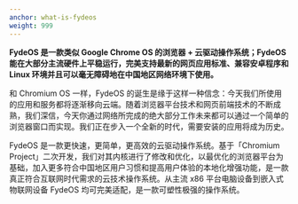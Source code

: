 ```yaml
---
anchor: what-is-fydeos
weight: 999
---
```

**FydeOS 是一款类似 Google Chrome OS 的浏览器 + 云驱动操作系统；FydeOS 能在大部分主流硬件上平稳运行，完美支持最新的网页应用标准、兼容安卓程序和 Linux 环境并且可以毫无障碍地在中国地区网络环境下使用。**

和 Chromium OS 一样，FydeOS 的诞生是缘于这样一种信念：今天我们所使用的应用和服务都将逐渐移向云端。随着浏览器平台技术和网页前端技术的不断成熟，我们深信，今天你通过网络所完成的绝大部分工作未来都可以通过一个简单的浏览器窗口而实现。我们正在步入一个全新的时代，需要安装的应用将成为历史。

FydeOS 是一款更快速，更简单，更高效的云驱动操作系统。基于「Chromium Project」二次开发，我们对其内核进行了修改和优化，以最优化的浏览器平台为基础，加入更多符合中国地区用户习惯和提高用户体验的本地化增强功能，是一款真正符合互联网时代需求的云技术操作系统。从主流 x86 平台电脑设备到嵌入式物联网设备 FydeOS 均可完美适配，是一款可塑性极强的操作系统。
